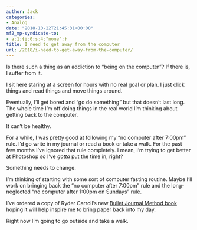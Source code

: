 ```yaml
---
author: Jack
categories:
- Analog
date: "2018-10-22T21:45:31+00:00"
mf2_mp-syndicate-to:
- a:1:{i:0;s:4:"none";}
title: I need to get away from the computer
url: /2018/i-need-to-get-away-from-the-computer/
---
```

Is there such a thing as an addiction to &#8220;being on the computer&#8221;? If there is, I suffer from it.

I sit here staring at a screen for hours with no real goal or plan. I just click things and read things and move things around.

Eventually, I&#8217;ll get bored and &#8220;go do something&#8221; but that doesn&#8217;t last long. The whole time I&#8217;m off doing things in the real world I&#8217;m thinking about getting back to the computer.

It can&#8217;t be healthy.

For a while, I was pretty good at following my &#8220;no computer after 7:00pm&#8221; rule. I&#8217;d go write in my journal or read a book or take a walk. For the past few months I&#8217;ve ignored that rule completely. I mean, I&#8217;m trying to get better at Photoshop so I&#8217;ve _gotta_ put the time in, right?

Something needs to change.

I&#8217;m thinking of starting with some sort of computer fasting routine. Maybe I&#8217;ll work on bringing back the &#8220;no computer after 7:00pm&#8221; rule and the long-neglected &#8220;no computer after 1:00pm on Sundays&#8221; rule.

I&#8217;ve ordered a copy of Ryder Carroll&#8217;s new [Bullet Journal Method book][1] hoping it will help inspire me to bring paper back into my day.

Right now I&#8217;m going to go outside and take a walk.

 [1]: https://bulletjournal.com/pages/book